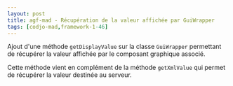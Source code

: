 ```yaml
---
layout: post
title: agf-mad - Récupération de la valeur affichée par GuiWrapper
tags: [codjo-mad,framework-1-46]
---
```

Ajout d'une méthode ```getDisplayValue``` sur la classe ```GuiWrapper``` permettant de récupérer la valeur affichée par le composant graphique associé.

Cette méthode vient en complément de la méthode ```getXmlValue``` qui permet de récupérer la valeur destinée au serveur.